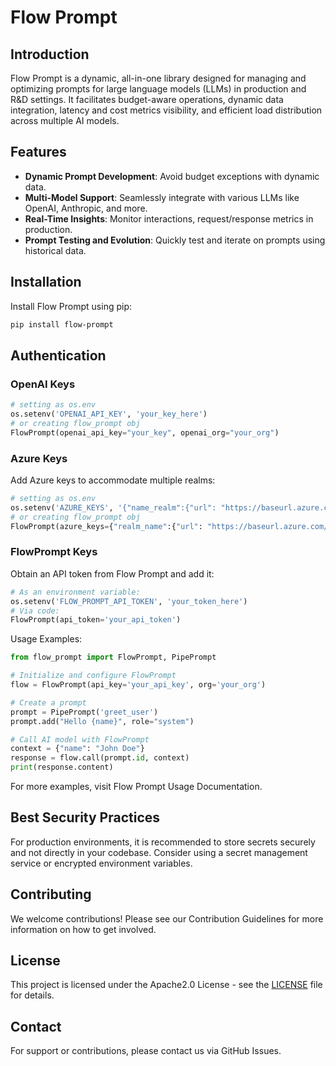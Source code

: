 # Flow Prompt

## Introduction

Flow Prompt is a dynamic, all-in-one library designed for managing and optimizing prompts for large language models (LLMs) in production and R&D settings. It facilitates budget-aware operations, dynamic data integration, latency and cost metrics visibility, and efficient load distribution across multiple AI models.

## Features

- **Dynamic Prompt Development**: Avoid budget exceptions with dynamic data.
- **Multi-Model Support**: Seamlessly integrate with various LLMs like OpenAI, Anthropic, and more.
- **Real-Time Insights**: Monitor interactions, request/response metrics in production.
- **Prompt Testing and Evolution**: Quickly test and iterate on prompts using historical data.

## Installation

Install Flow Prompt using pip:

```bash
pip install flow-prompt
```

## Authentication
### OpenAI Keys
```python
# setting as os.env
os.setenv('OPENAI_API_KEY', 'your_key_here')
# or creating flow_prompt obj
FlowPrompt(openai_api_key="your_key", openai_org="your_org")
```

### Azure Keys
Add Azure keys to accommodate multiple realms:
```python
# setting as os.env
os.setenv('AZURE_KEYS', '{"name_realm":{"url": "https://baseurl.azure.com/","key": "secret"}}')
# or creating flow_prompt obj
FlowPrompt(azure_keys={"realm_name":{"url": "https://baseurl.azure.com/", "key": "your_secret"}})
```

### FlowPrompt Keys
Obtain an API token from Flow Prompt and add it:

```python
# As an environment variable:
os.setenv('FLOW_PROMPT_API_TOKEN', 'your_token_here')
# Via code: 
FlowPrompt(api_token='your_api_token')
```

Usage Examples:

```python
from flow_prompt import FlowPrompt, PipePrompt

# Initialize and configure FlowPrompt
flow = FlowPrompt(api_key='your_api_key', org='your_org')

# Create a prompt
prompt = PipePrompt('greet_user')
prompt.add("Hello {name}", role="system")

# Call AI model with FlowPrompt
context = {"name": "John Doe"}
response = flow.call(prompt.id, context)
print(response.content)
```
For more examples, visit Flow Prompt Usage Documentation.

## Best Security Practices
For production environments, it is recommended to store secrets securely and not directly in your codebase. Consider using a secret management service or encrypted environment variables.

## Contributing
We welcome contributions! Please see our Contribution Guidelines for more information on how to get involved.

## License
This project is licensed under the Apache2.0 License - see the [LICENSE](LICENSE.txt) file for details.

## Contact
For support or contributions, please contact us via GitHub Issues.